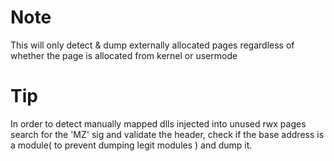 # Note
This will only detect & dump externally allocated pages regardless of whether the page is allocated from kernel or usermode

# Tip
In order to detect manually mapped dlls injected into unused rwx pages search for the 'MZ' sig and validate the header, check if the base address is a module( to prevent dumping legit modules ) and dump it.
